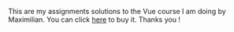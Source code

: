 This are my assignments solutions to the Vue course I am doing by Maximilian. You can click [here](https://www.udemy.com/course/vuejs-2-the-complete-guide/) to buy it. Thanks you !
